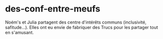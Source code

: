 # des-conf-entre-meufs
Noém's et Julia partagent des centre d'intérêts communs (inclusivité, safitude...). Elles ont eu envie de fabriquer des Trucs pour les partager tout en s'amusant. 
